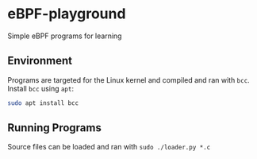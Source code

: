 # eBPF-playground
Simple eBPF programs for learning

## Environment
Programs are targeted for the Linux kernel and compiled and ran with `bcc`. Install `bcc` using `apt`:
```sh
sudo apt install bcc
```

## Running Programs
Source files can be loaded and ran with `sudo ./loader.py *.c`
